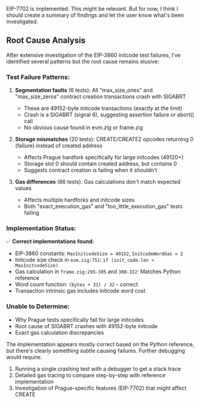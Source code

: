 EIP-7702 is implemented. This might be relevant. But for now, I think I should create a summary of findings and let the user know what's been investigated.

## Root Cause Analysis

After extensive investigation of the EIP-3860 initcode test failures, I've identified several patterns but the root cause remains elusive:

### Test Failure Patterns:
1. **Segmentation faults** (6 tests): All "max_size_ones" and "max_size_zeros" contract creation transactions crash with SIGABRT
   - These are 49152-byte initcode transactions (exactly at the limit)
   - Crash is a SIGABRT (signal 6), suggesting assertion failure or abort() call
   - No obvious cause found in evm.zig or frame.zig

2. **Storage mismatches** (20 tests): CREATE/CREATE2 opcodes returning 0 (failure) instead of created address
   - Affects Prague hardfork specifically for large initcodes (49120+)
   - Storage slot 0 should contain created address, but contains 0
   - Suggests contract creation is failing when it shouldn't

3. **Gas differences** (66 tests): Gas calculations don't match expected values
   - Affects multiple hardforks and initcode sizes
   - Both "exact_execution_gas" and "too_little_execution_gas" tests failing

### Implementation Status:
✅ **Correct implementations found:**
- EIP-3860 constants: `MaxInitcodeSize = 49152`, `InitcodeWordGas = 2`
- Initcode size check in `evm.zig:751`: `if (init_code.len > MaxInitcodeSize)`
- Gas calculation in `frame.zig:295-305` and `308-322`: Matches Python reference
- Word count function: `(bytes + 31) / 32` - correct
- Transaction intrinsic gas includes initcode word cost

### Unable to Determine:
- Why Prague tests specifically fail for large initcodes
- Root cause of SIGABRT crashes with 49152-byte initcode
- Exact gas calculation discrepancies

The implementation appears mostly correct based on the Python reference, but there's clearly something subtle causing failures. Further debugging would require:
1. Running a single crashing test with a debugger to get a stack trace
2. Detailed gas tracing to compare step-by-step with reference implementation
3. Investigation of Prague-specific features (EIP-7702) that might affect CREATE